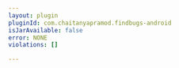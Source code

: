 ```yaml
---
layout: plugin
pluginId: com.chaitanyapramod.findbugs-android
isJarAvailable: false
error: NONE
violations: []

---
```


